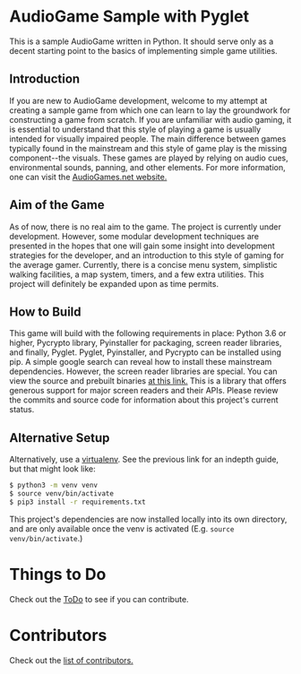 # AudioGame Sample with Pyglet
This is a sample AudioGame written in Python. It should serve only as a decent starting point to the basics of implementing simple game utilities.
## Introduction
If you are new to AudioGame development, welcome to my attempt at creating a sample game from which one can learn to lay the groundwork for constructing a game from scratch. If you are unfamiliar with audio gaming, it is essential to understand that this style of playing a game is usually intended for visually impaired people. The main difference between games typically found in the mainstream and this style of game play is the missing component--the visuals. These games are played by relying on audio cues, environmental sounds, panning, and other elements. For more information, one can visit the [AudioGames.net website.](http://audiogames.net)
## Aim of the Game
As of now, there is no real aim to the game. The project is currently under development. However, some modular development techniques are presented in the hopes that one will gain some insight into development strategies for the developer, and an introduction to this style of gaming for the average gamer. Currently, there is a concise menu system, simplistic walking facilities, a map system, timers, and a few extra utilities. This project will definitely be expanded upon as time permits.
## How to Build
This game will build with the following requirements in place: Python 3.6 or higher, Pycrypto library, Pyinstaller for packaging, screen reader libraries, and finally, Pyglet. Pyglet, Pyinstaller, and Pycrypto can be installed using pip. A simple google search can reveal how to install these mainstream dependencies. However, the screen reader libraries are special. You can view the source and prebuilt binaries [at this link.](https://github.com/dkager/tolk) This is a library that offers generous support for major screen readers and their APIs.
Please review the commits and source code for information about this project's current status.

## Alternative Setup

Alternatively, use a [virtualenv](https://packaging.python.org/guides/installing-using-pip-and-virtual-environments/). See the previous link for an indepth guide, but that might look like:

```bash
$ python3 -m venv venv
$ source venv/bin/activate
$ pip3 install -r requirements.txt
```

This project's dependencies are now installed locally into its own directory, and are only available once the venv is activated (E.g. `source venv/bin/activate`.)
# Things to Do
Check out the [ToDo](docs/todo.md) to see if you can contribute.
# Contributors
Check out the [list of contributors.](docs/contributors.md)